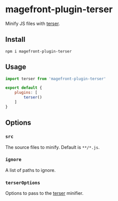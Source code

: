 # magefront-plugin-terser

Minify JS files with [terser](https://terser.org/).

## Install

    npm i magefront-plugin-terser

## Usage

```js
import terser from 'magefront-plugin-terser'

export default {
    plugins: [
        terser()
    ]
}
```

## Options

### `src`

The source files to minify. Default is `**/*.js`.

### `ignore`

A list of paths to ignore.

### `terserOptions`

Options to pass to the [terser](https://terser.org/docs/api-reference#minify-options) minifier.
